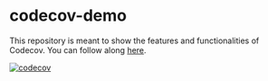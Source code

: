 # codecov-demo
This repository is meant to show the features and functionalities of Codecov. You can follow along [here](https://docs.codecov.com/docs/codecov-tutorial).


[![codecov](https://codecov.io/gh/bfpepper87sentry/codecov-demo-5/graph/badge.svg?token=F48JGXMLV5)](https://codecov.io/gh/bfpepper87sentry/codecov-demo-5)